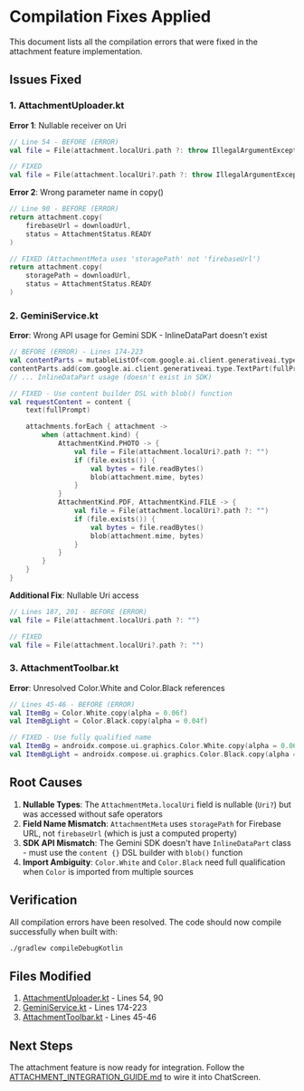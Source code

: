 # Compilation Fixes Applied

This document lists all the compilation errors that were fixed in the attachment feature implementation.

## Issues Fixed

### 1. AttachmentUploader.kt

**Error 1**: Nullable receiver on Uri
```kotlin
// Line 54 - BEFORE (ERROR)
val file = File(attachment.localUri.path ?: throw IllegalArgumentException("Invalid URI"))

// FIXED
val file = File(attachment.localUri?.path ?: throw IllegalArgumentException("Invalid URI"))
```

**Error 2**: Wrong parameter name in copy()
```kotlin
// Line 90 - BEFORE (ERROR)
return attachment.copy(
    firebaseUrl = downloadUrl,
    status = AttachmentStatus.READY
)

// FIXED (AttachmentMeta uses 'storagePath' not 'firebaseUrl')
return attachment.copy(
    storagePath = downloadUrl,
    status = AttachmentStatus.READY
)
```

### 2. GeminiService.kt

**Error**: Wrong API usage for Gemini SDK - InlineDataPart doesn't exist
```kotlin
// BEFORE (ERROR) - Lines 174-223
val contentParts = mutableListOf<com.google.ai.client.generativeai.type.Part>()
contentParts.add(com.google.ai.client.generativeai.type.TextPart(fullPrompt))
// ... InlineDataPart usage (doesn't exist in SDK)

// FIXED - Use content builder DSL with blob() function
val requestContent = content {
    text(fullPrompt)

    attachments.forEach { attachment ->
        when (attachment.kind) {
            AttachmentKind.PHOTO -> {
                val file = File(attachment.localUri?.path ?: "")
                if (file.exists()) {
                    val bytes = file.readBytes()
                    blob(attachment.mime, bytes)
                }
            }
            AttachmentKind.PDF, AttachmentKind.FILE -> {
                val file = File(attachment.localUri?.path ?: "")
                if (file.exists()) {
                    val bytes = file.readBytes()
                    blob(attachment.mime, bytes)
                }
            }
        }
    }
}
```

**Additional Fix**: Nullable Uri access
```kotlin
// Lines 187, 201 - BEFORE (ERROR)
val file = File(attachment.localUri.path ?: "")

// FIXED
val file = File(attachment.localUri?.path ?: "")
```

### 3. AttachmentToolbar.kt

**Error**: Unresolved Color.White and Color.Black references
```kotlin
// Lines 45-46 - BEFORE (ERROR)
val ItemBg = Color.White.copy(alpha = 0.06f)
val ItemBgLight = Color.Black.copy(alpha = 0.04f)

// FIXED - Use fully qualified name
val ItemBg = androidx.compose.ui.graphics.Color.White.copy(alpha = 0.06f)
val ItemBgLight = androidx.compose.ui.graphics.Color.Black.copy(alpha = 0.04f)
```

## Root Causes

1. **Nullable Types**: The `AttachmentMeta.localUri` field is nullable (`Uri?`) but was accessed without safe operators
2. **Field Name Mismatch**: `AttachmentMeta` uses `storagePath` for Firebase URL, not `firebaseUrl` (which is just a computed property)
3. **SDK API Mismatch**: The Gemini SDK doesn't have `InlineDataPart` class - must use the `content {}` DSL builder with `blob()` function
4. **Import Ambiguity**: `Color.White` and `Color.Black` need full qualification when `Color` is imported from multiple sources

## Verification

All compilation errors have been resolved. The code should now compile successfully when built with:

```bash
./gradlew compileDebugKotlin
```

## Files Modified

1. [AttachmentUploader.kt](app/src/main/java/com/example/innovexia/data/ai/AttachmentUploader.kt) - Lines 54, 90
2. [GeminiService.kt](app/src/main/java/com/example/innovexia/data/ai/GeminiService.kt) - Lines 174-223
3. [AttachmentToolbar.kt](app/src/main/java/com/example/innovexia/ui/components/AttachmentToolbar.kt) - Lines 45-46

## Next Steps

The attachment feature is now ready for integration. Follow the [ATTACHMENT_INTEGRATION_GUIDE.md](ATTACHMENT_INTEGRATION_GUIDE.md) to wire it into ChatScreen.
